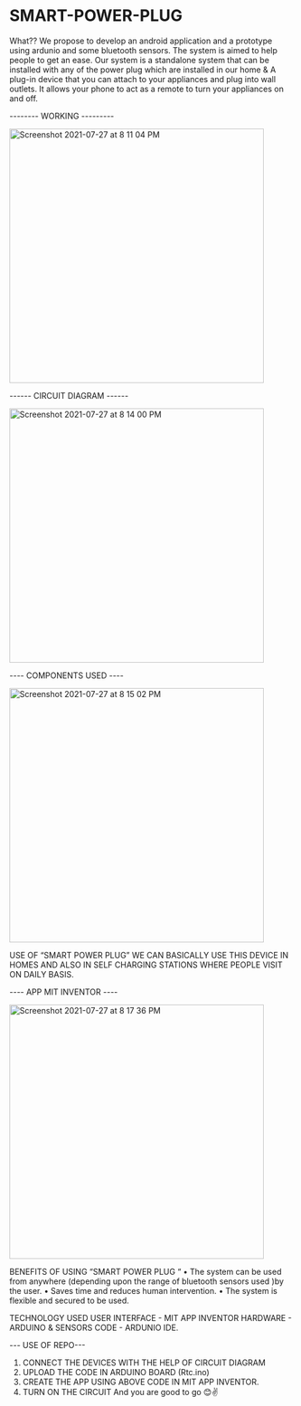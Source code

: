 # SMART-POWER-PLUG
What??
We propose to develop an android application and a prototype using ardunio and some bluetooth sensors. The system is aimed to help people to get an ease. Our system is a standalone system that can be installed with any of the power plug which are installed in our home & A plug-in device that you can attach to your appliances and plug into wall outlets. It allows your phone to act as a remote to turn your appliances on and off.

-------- WORKING ---------

<img width="450" alt="Screenshot 2021-07-27 at 8 11 04 PM" src="https://user-images.githubusercontent.com/43498926/127174303-06257cdf-6196-4627-8a23-4c7cd6cafae8.png">

------ CIRCUIT DIAGRAM ------

<img width="450" alt="Screenshot 2021-07-27 at 8 14 00 PM" src="https://user-images.githubusercontent.com/43498926/127174829-1f3f33a6-67cc-4024-9f76-c268cf25efdd.png">

---- COMPONENTS USED ----


<img width="450" alt="Screenshot 2021-07-27 at 8 15 02 PM" src="https://user-images.githubusercontent.com/43498926/127175020-d4d57ffd-e8a7-4ce9-8121-1d5fc5dcd21c.png">

USE OF “SMART POWER PLUG”
WE CAN BASICALLY USE THIS DEVICE IN HOMES AND ALSO IN SELF CHARGING STATIONS WHERE PEOPLE VISIT ON DAILY BASIS.

---- APP MIT INVENTOR ----

<img width="450" alt="Screenshot 2021-07-27 at 8 17 36 PM" src="https://user-images.githubusercontent.com/43498926/127175607-4e364267-c467-46fd-ab5e-1508bf1498fd.png">


BENEFITS OF USING “SMART POWER PLUG “
• The system can be used from anywhere (depending upon the range of bluetooth sensors used )by the user.
• Saves time and reduces human intervention.
• The system is flexible and secured to be used.



TECHNOLOGY USED
USER INTERFACE -  MIT APP INVENTOR 
HARDWARE -        ARDUINO & SENSORS
CODE -            ARDUNIO IDE.



--- USE OF REPO---

1. CONNECT THE DEVICES WITH THE HELP OF  CIRCUIT DIAGRAM
2. UPLOAD THE CODE IN ARDUINO BOARD (Rtc.ino)
3. CREATE THE APP USING ABOVE CODE IN MIT APP INVENTOR.
4. TURN ON THE CIRCUIT
And you are good to go 😊✌️
 


